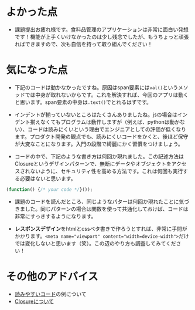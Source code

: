 # よかった点
- 課題提出お疲れ様です。食料品管理のアプリケーションは非常に面白い発想です！機能が上手くいけなかったのは少し残念でしたが、もうちょっと頑張ればできますので、次も自信を持って取り組んでください！


# 気になった点
- 下記のコードは動かなかったですね。原因はspan要素には`val()`というメソッドでは中身が取れないからです。これを解決すれば、今回のアプリは動くと思います。span要素の中身は`.text()`でとれるはずです。

- インデントが揃っていないところはたくさんありましたね。jsの場合はインデント揃えなくてもプログラムは動作しますが（例えば、pythonは動かない）、コードは読みにくいという理由でエンジニアとしての評価が低くなります。プロダクト開発の観点でも、読みにくいコードをかくと、後ほど保守が大変なことになります。入門の段階で綺麗にかく習慣をつけましょう。

- コードの中で、下記のような書き方は何回か現れました。この記述方法はClosureというデザインパターンで、無断にデータやオブジェクトをアクセスされないように、セキュリティ性を高める方法です。これは何回も実行する必要はないと思います。
```javascript
(function() {/* your code */}());
```
- 課題のコードを読んだところ、同じようなパターは何回か現れたことに気づきました。同じパターンの場合は関数を使って共通化しておけば、コードは非常にすっきするようになります。

- **レスポンスデザイン**をhtmlとcssベタ書きで作ろうとすれば、非常に手間がかかります。`<meta name="viewport" content="width=device-width">`だけでは変化しないと思います（笑）。この辺のやり方も調査してみてください！

# その他のアドバイス
- [読みやすいコード](https://qiita.com/nekoneko-wanwan/items/ace9464da1b35c7ec4d6)の例について
- [Closureについて](https://qiita.com/takeharu/items/4975031faf6f7baf077a)